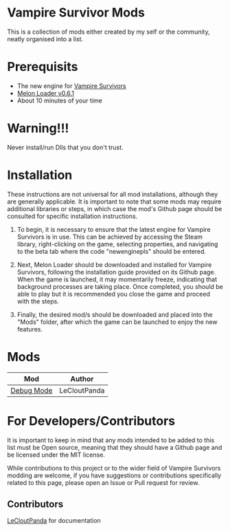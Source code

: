 # Vampire Survivor Mods
This is a collection of mods either created by my self or the community, neatly organised into a list.

# Prerequisits 
* The new engine for [Vampire Survivors](https://store.steampowered.com/app/1794680/Vampire_Survivors/)
* [Melon Loader v0.6.1](https://github.com/LavaGang/MelonLoader/releases/tag/v0.6.1)
* About 10 minutes of your time

# Warning!!!
Never install/run Dlls that you don't trust.

# Installation 
These instructions are not universal for all mod installations, although they are generally applicable. It is important to note that some mods may require additional libraries or steps, in which case the mod's Github page should be consulted for specific installation instructions.

1) To begin, it is necessary to ensure that the latest engine for Vampire Survivors is in use. This can be achieved by accessing the Steam library, right-clicking on the game, selecting properties, and navigating to the beta tab where the code "newenginepls" should be entered.

2) Next, Melon Loader should be downloaded and installed for Vampire Survivors, following the installation guide provided on its Github page. When the game is launched, it may momentarily freeze, indicating that background processes are taking place. Once completed, you should be able to play but it is recommended you close the game and proceed with the steps.

3) Finally, the desired mod/s should be downloaded and placed into the "Mods" folder, after which the game can be launched to enjoy the new features.

# Mods
Mod  | Author
------------- | -------------
[Debug Mode](https://github.com/LeCloutPanda/DebugMode)  | LeCloutPanda

# For Developers/Contributors
It is important to keep in mind that any mods intended to be added to this list must be Open source, meaning that they should have a Github page and be licensed under the MIT license. 

While contributions to this project or to the wider field of Vampire Survivors modding are welcome, if you have suggestions or contributions specifically related to this page, please open an Issue or Pull request for review.

## Contributors
[LeCloutPanda](https://github.com/LeCloutPanda) for documentation
